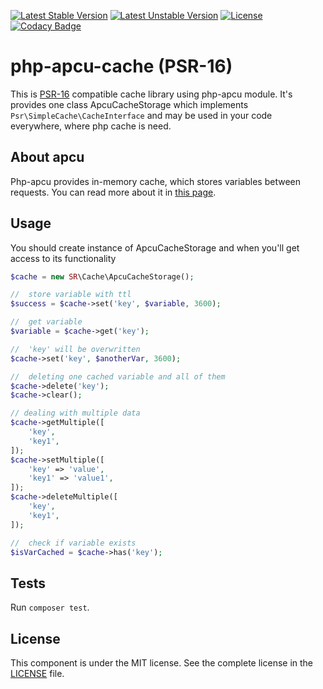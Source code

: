 [![Latest Stable Version](https://poser.pugx.org/stepanrodionov/php-apcu-cache/version)](https://packagist.org/packages/stepanrodionov/php-apcu-cache)
[![Latest Unstable Version](https://poser.pugx.org/stepanrodionov/php-apcu-cache/v/unstable)](//packagist.org/packages/stepanrodionov/php-apcu-cache)
[![License](https://poser.pugx.org/stepanrodionov/php-apcu-cache/license)](https://packagist.org/packages/stepanrodionov/php-apcu-cache)
[![Codacy Badge](https://api.codacy.com/project/badge/Grade/29423005a7124bcf8782eb6254929d63)](https://www.codacy.com/app/pandmitr/php-apcu-cache?utm_source=github.com&amp;utm_medium=referral&amp;utm_content=StepanRodionov/php-apcu-cache&amp;utm_campaign=Badge_Grade)

# php-apcu-cache (PSR-16)
This is [PSR-16](https://www.php-fig.org/psr/psr-16/) compatible cache library using php-apcu module.
It's provides one class ApcuCacheStorage which implements ```Psr\SimpleCache\CacheInterface``` and may be used in your code everywhere, where 
php cache is need.

## About apcu
Php-apcu provides in-memory cache, which stores variables between requests. You can read more about it in [this page](http://php.net/manual/en/ref.apcu.php).

## Usage
You should create instance of ApcuCacheStorage and when you'll get access to its functionality

```php
$cache = new SR\Cache\ApcuCacheStorage();

//  store variable with ttl
$success = $cache->set('key', $variable, 3600);

//  get variable
$variable = $cache->get('key');

//  'key' will be overwritten
$cache->set('key', $anotherVar, 3600);

//  deleting one cached variable and all of them
$cache->delete('key');
$cache->clear();

// dealing with multiple data
$cache->getMultiple([
    'key', 
    'key1',
]);
$cache->setMultiple([
    'key' => 'value',
    'key1' => 'value1',
]);
$cache->deleteMultiple([
    'key', 
    'key1',
]);

//  check if variable exists
$isVarCached = $cache->has('key');
```

## Tests

Run `composer test`.

## License

This component is under the MIT license. See the complete license in the [LICENSE](./LICENSE) file.
